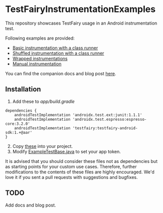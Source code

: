 # TestFairyInstrumentationExamples

This repository showcases TestFairy usage in an Android instrumentation test.

Following examples are provided:

* [Basic instrumentation with a class runner](https://github.com/testfairy-blog/TestFairyInstrumentationExamples/blob/master/app/src/androidTest/java/com/testfairy/instrumentation/ExampleInstrumentedTest.java)
* [Shuffled instrumentation with a class runner](https://github.com/testfairy-blog/TestFairyInstrumentationExamples/blob/master/app/src/androidTest/java/com/testfairy/instrumentation/ExampleShuffledInstrumentedTest.java)
* [Wrapped instrumentations](https://github.com/testfairy-blog/TestFairyInstrumentationExamples/blob/master/app/src/androidTest/java/com/testfairy/instrumentation/ExampleOptionallyInstrumentedTest.java)
* [Manual instrumentation](https://github.com/testfairy-blog/TestFairyInstrumentationExamples/blob/master/app/src/androidTest/java/com/testfairy/instrumentation/ExampleManuallyInstrumentedTest.java)

You can find the companion docs and blog post [here](#TODO).

## Installation

1. Add these to *app/build.gradle*

```
dependencies {
    androidTestImplementation 'androidx.test.ext:junit:1.1.1'
    androidTestImplementation 'androidx.test.espresso:espresso-core:3.2.0'
    androidTestImplementation 'testfairy:testfairy-android-sdk:1.+@aar'
}
```

2. Copy [these](https://github.com/testfairy-blog/TestFairyInstrumentationExamples/tree/master/app/src/androidTest/java/com/testfairy/instrumentation) into your project. 
3. Modify [ExampleTestBase.java](https://github.com/testfairy-blog/TestFairyInstrumentationExamples/blob/master/app/src/androidTest/java/com/testfairy/instrumentation/ExampleTestsBase.java) to set your app token.

It is advised that you should consider these files not as dependencies but as starting points for your custom use cases. Therefore, further modifications to the contents of these files are highly encouraged. We'd love it if you sent a pull requests with suggestions and bugfixes.

## TODO

Add docs and blog post.

  
